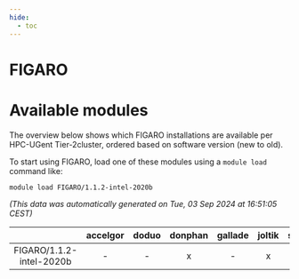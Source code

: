 ```yaml
---
hide:
  - toc
---
```


FIGARO
======

# Available modules


The overview below shows which FIGARO installations are available per HPC-UGent Tier-2cluster, ordered based on software version (new to old).

To start using FIGARO, load one of these modules using a `module load` command like:

```shell
module load FIGARO/1.1.2-intel-2020b
```

*(This data was automatically generated on Tue, 03 Sep 2024 at 16:51:05 CEST)*  

| |accelgor|doduo|donphan|gallade|joltik|shinx|skitty|
| :---: | :---: | :---: | :---: | :---: | :---: | :---: | :---: |
|FIGARO/1.1.2-intel-2020b|-|-|x|-|x|-|x|
